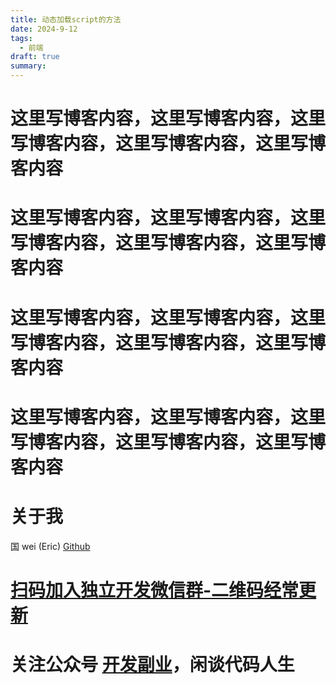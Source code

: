 ```yaml
---
title: 动态加载script的方法
date: 2024-9-12
tags:
  - 前端
draft: true
summary:
---
```


# 这里写博客内容，这里写博客内容，这里写博客内容，这里写博客内容，这里写博客内容

# 这里写博客内容，这里写博客内容，这里写博客内容，这里写博客内容，这里写博客内容

# 这里写博客内容，这里写博客内容，这里写博客内容，这里写博客内容，这里写博客内容

# 这里写博客内容，这里写博客内容，这里写博客内容，这里写博客内容，这里写博客内容

# 关于我

国 wei (Eric)
[Github](https://github.com/ygweric)

# [扫码加入独立开发微信群-二维码经常更新](https://raw.githubusercontent.com/ygweric/ygweric.github.io/main/assets/qr-schedule-update/indenpendent_dev.png)

# 关注公众号 [开发副业](https://github.com/ygweric/ygweric.github.io/blob/main/assets/jinjing/wx_office_account_qr.png?raw=true)，闲谈代码人生
